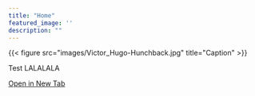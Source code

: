 ```yaml
---
title: "Home"
featured_image: ''
description: ""
---
```

{{< figure src="images/Victor_Hugo-Hunchback.jpg" title="Caption" >}}

Test
LALALALA

<a href="https://google.com" target="_blank" rel="noopener noreferrer">Open in New Tab</a>
